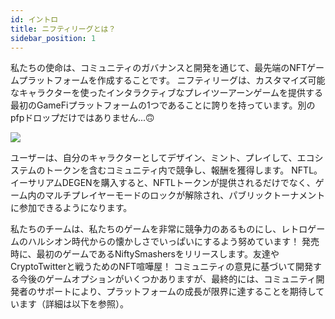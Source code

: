 ```yaml
---
id: イントロ
title: ニフティリーグとは？
sidebar_position: 1
---
```


私たちの使命は、コミュニティのガバナンスと開発を通じて、最先端のNFTゲームプラットフォームを作成することです。 ニフティリーグは、カスタマイズ可能なキャラクターを使ったインタラクティブなプレイツーアーンゲームを提供する最初のGameFiプラットフォームの1つであることに誇りを持っています。別のpfpドロップだけではありません...🙃

![](/img/story.gif)

ユーザーは、自分のキャラクターとしてデザイン、ミント、プレイして、エコシステムのトークンを含むコミュニティ内で競争し、報酬を獲得します。 NFTL。 イーサリアムDEGENを購入すると、NFTLトークンが提供されるだけでなく、ゲーム内のマルチプレイヤーモードのロックが解除され、パブリックトーナメントに参加できるようになります。

私たちのチームは、私たちのゲームを非常に競争力のあるものにし、レトロゲームのハルシオン時代からの懐かしさでいっぱいにするよう努めています！ 発売時に、最初のゲームであるNiftySmashersをリリースします。友達やCryptoTwitterと戦うためのNFT喧嘩屋！ コミュニティの意見に基づいて開発する今後のゲームオプションがいくつかありますが、最終的には、コミュニティ開発者のサポートにより、プラットフォームの成長が限界に達することを期待しています（詳細は以下を参照）。
